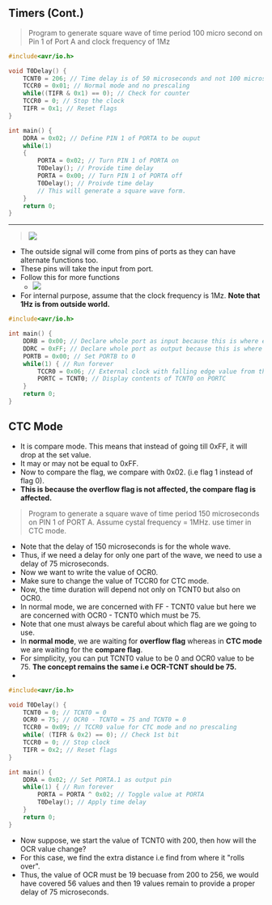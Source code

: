 

## Timers (Cont.)

> Program to generate square wave of time period 100 micro second on Pin 1 of Port A and clock frequency of 1Mz

```c
#include<avr/io.h>

void T0Delay() {
    TCNT0 = 206; // Time delay is of 50 microseconds and not 100 microseconds.
    TCCR0 = 0x01; // Normal mode and no prescaling
    while((TIFR & 0x1) == 0); // Check for counter
    TCCR0 = 0; // Stop the clock
    TIFR = 0x1; // Reset flags
}

int main() {
    DDRA = 0x02; // Define PIN 1 of PORTA to be ouput
    while(1)
    {
        PORTA = 0x02; // Turn PIN 1 of PORTA on
        T0Delay(); // Provide time delay
        PORTA = 0x00; // Turn PIN 1 of PORTA off
        T0Delay(); // Proivde time delay
        // This will generate a square wave form.
    }
    return 0;
}
```

* * *

> ![](/assets/images/2021-09-13-11-42-59.png)

- The outside signal will come from pins of ports as they can have alternate functions too.
- These pins will take the input from port.
- Follow this for more functions
  - ![](/assets/images/2021-09-13-11-44-23.png)
- For internal purpose, assume that the clock frequency is 1Mz. **Note that 1Hz is from outside world.**

```c
#include<avr/io.h>

int main() {
    DDRB = 0x00; // Declare whole port as input because this is where external signal will arrive.
    DDRC = 0xFF; // Declare whole port as output because this is where we will be displaying the count of TCNT.
    PORTB = 0x00; // Set PORTB to 0
    while(1) { // Run forever
        TCCR0 = 0x06; // External clock with falling edge value from the table
        PORTC = TCNT0; // Display contents of TCNT0 on PORTC
    }
    return 0;
}
```

## CTC Mode

- It is compare mode. This means that instead of going till 0xFF, it will drop at the set value.
- It may or may not be equal to 0xFF.
- Now to compare the flag, we compare with 0x02. (i.e flag 1 instead of flag 0).
- **This is because the overflow flag is not affected, the compare flag is affected.**

> Program to generate a square wave of time period 150 microseconds on PIN 1 of PORT A. Assume cystal frequency = 1MHz. use timer in CTC mode.

- Note that the delay of 150 microseconds is for the whole wave.
- Thus, if we need a delay for only one part of the wave, we need to use a delay of 75 microseconds.
- Now we want to write the value of OCR0.
- Make sure to change the value of TCCR0 for CTC mode.
- Now, the time duration will depend not only on TCNT0 but also on OCR0.
- In normal mode, we are concerned with FF - TCNT0 value but here we are concerned with OCR0 - TCNT0 which must be 75.
- Note that one must always be careful about which flag are we going to use.
- In **normal mode**, we are waiting for **overflow flag** whereas in **CTC mode** we are waiting for the **compare flag**.
- For simplicity, you can put TCNT0 value to be 0 and OCR0 value to be 75. **The concept remains the same i.e OCR-TCNT should be 75.**
-

```c
#include<avr/io.h>

void T0Delay() {
    TCNT0 = 0; // TCNT0 = 0
    OCR0 = 75; // OCR0 - TCNT0 = 75 and TCNT0 = 0
    TCCR0 = 0x09; // TCCR0 value for CTC mode and no prescaling
    while( (TIFR & 0x2) == 0); // Check 1st bit
    TCCR0 = 0; // Stop clock
    TIFR = 0x2; // Reset flags
}

int main() {
    DDRA = 0x02; // Set PORTA.1 as output pin
    while(1) { // Run forever
        PORTA = PORTA ^ 0x02; // Toggle value at PORTA
        T0Delay(); // Apply time delay
    }
    return 0;
}
```

- Now suppose, we start the value of TCNT0 with 200, then how will the OCR value change?
- For this case, we find the extra distance i.e find from where it "rolls over".
- Thus, the value of OCR must be 19 becuase from 200 to 256, we would have covered 56 values and then 19 values remain to provide a proper delay of 75 microseconds.

